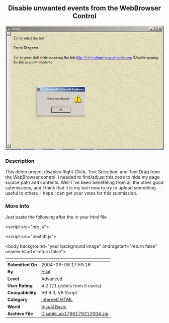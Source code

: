 ﻿<div align="center">

## Disable unwanted events from the WebBrowser Control

<img src="PIC20049211159302085.JPG">
</div>

### Description

This demo project disables Right-Click, Text Selection, and Text Drag from the WebBrowser control. I needed to find/adjust this code to hide my page source path and contents. Well I 've been benefeting from all the other good submissions, and I think that it is my turn now to try to upload something useful to others. I hope I can get your votes for this submission.
 
### More Info
 
Just paste the following after the </head> in your html file

&lt;script src="nrc.js"></script>

&lt;script src="noshift.js"></script>

&lt;body background="your background image" ondragstart="return false" onselectstart="return false">


<span>             |<span>
---                |---
**Submitted On**   |2004-09-08 17:59:16
**By**             |[Hilal](https://github.com/Planet-Source-Code/PSCIndex/blob/master/ByAuthor/hilal.md)
**Level**          |Advanced
**User Rating**    |4.2 (21 globes from 5 users)
**Compatibility**  |VB 6\.0, VB Script
**Category**       |[Internet/ HTML](https://github.com/Planet-Source-Code/PSCIndex/blob/master/ByCategory/internet-html__1-34.md)
**World**          |[Visual Basic](https://github.com/Planet-Source-Code/PSCIndex/blob/master/ByWorld/visual-basic.md)
**Archive File**   |[Disable\_un1796179212004\.zip](https://github.com/Planet-Source-Code/hilal-disable-unwanted-events-from-the-webbrowser-control__1-56287/archive/master.zip)








